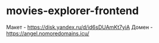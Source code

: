 # movies-explorer-frontend

Макет - https://disk.yandex.ru/d/id6sDUAmKt7yiA
Домен - https://angel.nomoredomains.icu/
